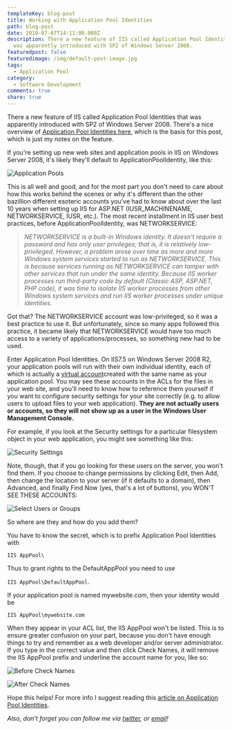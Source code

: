 ```yaml
---
templateKey: blog-post
title: Working with Application Pool Identities
path: blog-post
date: 2010-07-07T14:11:00.000Z
description: There a new feature of IIS called Application Pool Identities that
  was apparently introduced with SP2 of Windows Server 2008.
featuredpost: false
featuredimage: /img/default-post-image.jpg
tags:
  - Application Pool
category:
  - Software Development
comments: true
share: true
---
```

There a new feature of IIS called Application Pool Identities that was apparently introduced with SP2 of Windows Server 2008. There's a nice overview of [Application Pool Identities here](http://learn.iis.net/page.aspx/624/application-pool-identities), which is the basis for this post, which is just my notes on the feature.

If you're setting up new web sites and application pools in IIS on Windows Server 2008, it's likely they'll default to ApplicationPoolIdentity, like this:

![Application Pools](/img/iis-application-pools.png)

This is all well and good, and for the most part you don't need to care about how this works behind the scenes or why it's different than the other bazillion different esoteric accounts you've had to know about over the last 10 years when setting up IIS for ASP.NET (IUSR_MACHINENAME, NETWORKSERVICE, IUSR, etc.). The most recent installment in IIS user best practices, before ApplicationPoolIdentity, was NETWORKSERVICE:

> *NETWORKSERVICE is a built-in Windows identity. It doesn't require a password and has only user privileges; that is, it is relatively low-privileged. However, a problem arose over time as more and more Windows system services started to run as NETWORKSERVICE. This is because services running as NETWORKSERVICE can tamper with other services that run under the same identity. Because IIS worker processes run third-party code by default (Classic ASP, ASP.NET, PHP code), it was time to isolate IIS worker processes from other Windows system services and run IIS worker processes under unique identities.*

Got that? The NETWORKSERVICE account was low-privileged, so it was a best practice to use it. But unfortunately, since so many apps followed this practice, it became likely that NETWORKSERVICE would have too much access to a variety of applications/processes, so something new had to be used.

Enter Application Pool Identities. On IIS7.5 on Windows Server 2008 R2, your application pools will run with their own individual identity, each of which is actually a [virtual account](http://technet.microsoft.com/en-us/library/dd548356.aspx)created with the same name as your application pool. You may see these accounts in the ACLs for the files in your web site, and you'll need to know how to reference them yourself if you want to configure security settings for your site correctly (e.g. to allow users to upload files to your web application). **They are not actually users or accounts, so they will not show up as a user in the Windows User Management Console.**

For example, if you look at the Security settings for a particular filesystem object in your web application, you might see something like this:

![Security Settings](/img/app-pool-security.png)

Note, though, that if you go looking for these users on the server, you won't find them. If you choose to change permissions by clicking Edit, then Add, then change the location to your server (if it defaults to a domain), then Advanced, and finally Find Now (yes, that's a lot of buttons), you WON'T SEE THESE ACCOUNTS:

![Select Users or Groups](/img/users-and-groups.png)

So where are they and how do you add them?

You have to know the secret, which is to prefix Application Pool Identities with

`IIS AppPool\`

Thus to grant rights to the DefaultAppPool you need to use

`IIS AppPool\DefaultAppPool`.

If your application pool is named mywebsite.com, then your identity would be

`IIS AppPool\mywebsite.com`

When they appear in your ACL list, the IIS AppPool won't be listed. This is to ensure greater confusion on your part, because you don't have enough things to try and remember as a web developer and/or server administrator. If you type in the correct value and then click Check Names, it will remove the IIS AppPool prefix and underline the account name for you, like so:

![Before Check Names](/img/iis-apppool-identity.png)

![After Check Names](/img/iis-apppool-identity-after-check-names.png)

Hope this helps! For more info I suggest reading this [article on Application Pool Identities](http://learn.iis.net/page.aspx/624/application-pool-identities).

*Also, don't forget you can follow me via [twitter](http://twitter.com/ardalis), or [email](/tips)!*
